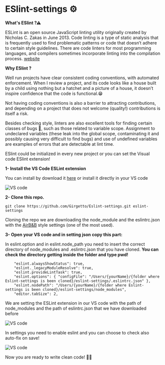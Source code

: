 # ESlint-settings ⚙️

**What's ESlint ?⚠**

ESLint is an open source JavaScript linting utility originally created by Nicholas C. Zakas in June 2013. Code linting is a type of static analysis that is frequently used to find problematic patterns or code that doesn’t adhere to certain style guidelines. There are code linters for most programming languages, and compilers sometimes incorporate linting into the compilation process. [website](https://eslint.org/)

**Why ESlint ?**

Well run projects have clear consistent coding conventions, with automated enforcement. When I review a project, and its code looks like a house built by a child using nothing but a hatchet and a picture of a house, it doesn’t inspire confidence that the code is functional.😁

Not having coding conventions is also a barrier to attracting contributions, and depending on a project that does not welcome (quality!) contributions is itself a risk.

Besides checking style, linters are also excellent tools for finding certain classes of bugs 🐛, such as those related to variable scope. Assignment to undeclared variables (these leak into the global scope, contaminating it and possibly causing very difficult to find bugs) and use of undefined variables are examples of errors that are detectable at lint time.

ESlint could be initialized in every new project or you can set the Visual code ESlint extension!

**1- Install the VS Code ESLint extension**

You can install by download it [here](https://marketplace.visualstudio.com/items?itemName=dbaeumer.vscode-eslint)
   or install it directly in your VS code 

   ![VS code](https://media.giphy.com/media/5hgPpBVk002Lvoxj8m/giphy.gif)

**2- Clone this repo.**

```
git clone https://github.com/Girgetto/Eslint-settings.git eslint-settings
```

Cloning the repo we are downloading the node_module and the eslintrc.json with the [AirB&B](https://github.com/airbnb/javascript) style settings (one of the most used).

**3- Open your VS code and in setting json copy this part:**

In eslint.option and in eslint.node_path you need to insert the correct directory of node_modules and .eslintrc.json that you have cloned.
**You can check the directory getting inside the folder and type pwd!**
```
    "eslint.alwaysShowStatus": true,
    "eslint._legacyModuleResolve": true,
    "eslint.provideLintTask": true,
    "eslint.options": { "configFile": "/Users/{yourName}/{folder where Eslint-settings is been cloned}/eslint-settings/.eslintrc.json" },
    "eslint.nodePath": "/Users/{yourName}/{folder where Eslint-settings is been cloned}/eslint-settings/node_modules",
    "editor.tabSize": 2,

```

We are setting the ESLint extension in our VS code with the path of node_modules and the path of eslintrc.json that we have downloaded before

  ![VS code](https://media.giphy.com/media/5QRieElC7CGR0nTxKs/giphy.gif)

In settings you need to enable eslint and you can choose to check also auto-fix on save!

  ![VS code](https://media.giphy.com/media/1zljr6MIV2MPnti3NF/giphy.gif)

Now you are ready to write clean code! 💪🏻
